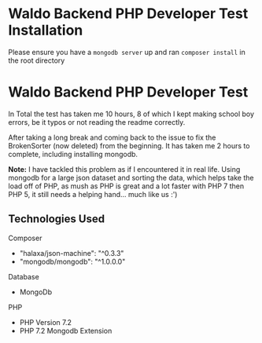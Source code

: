 # Waldo Backend PHP Developer Test Installation
Please ensure you have a `mongodb server` up and ran `composer install` in the root directory

# Waldo Backend PHP Developer Test

In Total the test has taken me 10 hours, 8 of which I kept making school boy errors, be it typos or
not reading the readme correctly.

After taking a long break and coming back to the issue to fix the BrokenSorter (now deleted) from the beginning. It has taken me 2 hours to complete, including installing mongodb.

**Note:** I have tackled this problem as if I encountered it in real life. Using mongodb for a large json dataset and sorting the data, which helps take the load off of PHP, as mush as PHP is great and a lot faster with PHP 7 then PHP 5, it still needs a helping hand... much like us :')

## Technologies Used
Composer
 - "halaxa/json-machine": "^0.3.3"
 - "mongodb/mongodb": "^1.0.0.0"

Database
 - MongoDb

PHP
 - PHP Version 7.2
 - PHP 7.2 Mongodb Extension
